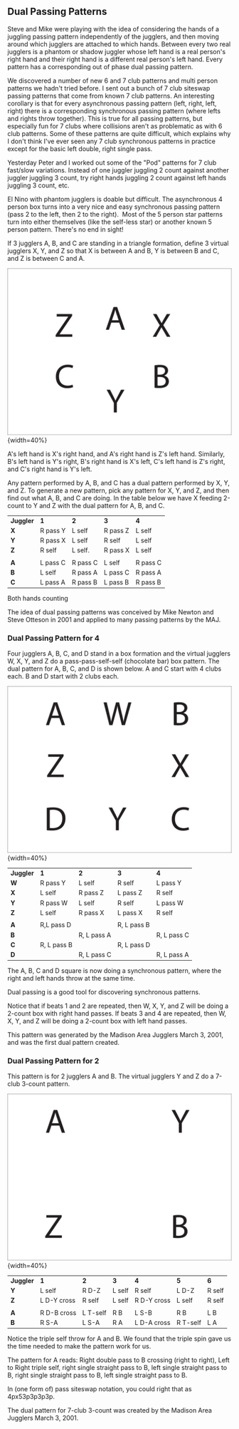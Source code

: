 ## Dual Passing Patterns

Steve and Mike were playing with the idea of considering the hands of a juggling passing pattern independently of the jugglers, and then moving around which jugglers are attached to which hands. Between every two real jugglers is a phantom or shadow juggler whose left hand is a real person's right hand and their right hand is a different real person's left hand. Every pattern has a corresponding out of phase dual passing pattern.

We discovered a number of new 6 and 7 club patterns and multi person patterns we hadn't tried before. I sent out a bunch of 7 club siteswap passing patterns that come from known 7 club patterns. An interesting corollary is that for every asynchronous passing pattern (left, right, left, right) there is a corresponding synchronous passing pattern (where lefts and rights throw together). This is true for all passing patterns, but especially fun for 7 clubs where collisions aren't as problematic as with 6 club patterns. Some of these patterns are quite difficult, which explains why I don't think I've ever seen any 7 club synchronous patterns in practice except for the basic left double, right single pass.

Yesterday Peter and I worked out some of the "Pod" patterns for 7 club fast/slow variations. Instead of one juggler juggling 2 count against another juggler juggling 3 count, try right hands juggling 2 count against left hands juggling 3 count, etc.

El Nino with phantom jugglers is doable but difficult. The asynchronous 4 person box turns into a very nice and easy synchronous passing pattern (pass 2 to the left, then 2 to the right).  Most of the 5 person star patterns turn into either themselves (like the self-less star) or another known 5 person pattern. There's no end in sight!

If 3 jugglers A, B, and C are standing in a triangle formation, define 3 virtual jugglers X, Y, and Z so that X is between A and B, Y is between B and C, and Z is between C and A.

![](./media/image120.jpeg){width=40%}

A's left hand is X's right hand, and A's right hand is Z's left hand. Similarly, B's left hand is Y's right, B's right hand is X's left, C's left hand is Z's right, and C's right hand is Y's left.

Any pattern performed by A, B, and C has a dual pattern performed by X, Y, and Z. To generate a new pattern, pick any pattern for X, Y, and Z, and then find out what A, B, and C are doing. In the table below we have X feeding 2-count to Y and Z with the dual pattern for A, B, and C.

|             |          |          |          |          |
|-------------|----------|----------|----------|----------|
| **Juggler** | **1**    | **2**    | **3**    | **4**    |
| **X**       | R pass Y | L self   | R pass Z | L self   |
| **Y**       | R pass X | L self   | R self   | L self   |
| **Z**       | R self   | L self.  | R pass X | L self   |
|             |          |          |          |          |
| **A**       | L pass C | R pass C | L self   | R pass C |
| **B**       | L self   | R pass A | L pass C | R pass A |
| **C**       | L pass A | R pass B | L pass B | R pass B |

Both hands counting

The idea of dual passing patterns was conceived by Mike Newton and Steve Otteson in 2001 and applied to many passing patterns by the MAJ.

### Dual Passing Pattern for 4

Four jugglers A, B, C, and D stand in a box formation and the virtual jugglers W, X, Y, and Z do a pass-pass-self-self (chocolate bar) box pattern. The dual pattern for A, B, C, and D is shown below. A and C start with 4 clubs each. B and D start with 2 clubs each.

![](./media/image121.jpeg){width=40%}

|             |             |             |             |             |
|-------------|-------------|-------------|-------------|-------------|
| **Juggler** | **1**       | **2**       | **3**       | **4**       |
| **W**       | R pass Y    | L self      | R self      | L pass Y    |
| **X**       | L self      | R pass Z    | L pass Z    | R self      |
| **Y**       | R pass W    | L self      | R self      | L pass W    |
| **Z**       | L self      | R pass X    | L pass X    | R self      |
|             |             |             |             |             |
| **A**       | R,L pass D  |             | R, L pass B |             |
| **B**       |             | R, L pass A |             | R, L pass C |
| **C**       | R, L pass B |             | R, L pass D |             |
| **D**       |             | R, L pass C |             | R, L pass A |

The A, B, C and D square is now doing a synchronous pattern, where the right and left hands throw at the same time.

Dual passing is a good tool for discovering synchronous patterns.

Notice that if beats 1 and 2 are repeated, then W, X, Y, and Z will be doing a 2-count box with right hand passes. If beats 3 and 4 are repeated, then W, X, Y, and Z will be doing a 2-count box with left hand passes.

This pattern was generated by the Madison Area Jugglers March 3, 2001, and was the first dual pattern created.

### Dual Passing Pattern for 2

This pattern is for 2 jugglers A and B. The virtual jugglers Y and Z do a 7-club 3-count pattern.

![](./media/image122.jpeg){width=40%}

|             |             |          |        |             |          |        |
|-------------|-------------|----------|--------|-------------|----------|--------|
| **Juggler** | **1**       | **2**    | **3**  | **4**       | **5**    | **6**  |
| **Y**       | L self      | R D-Z    | L self | R self      | L D-Z    | R self |
| **Z**       | L D-Y cross | R self   | L self | R D-Y cross | L self   | R self |
|             |             |          |        |             |          |        |
| **A**       | R D-B cross | L T-self | R B    | L S-B       | R B      | L B    |
| **B**       | R S-A       | L S-A    | R A    | L D-A cross | R T-self | L A    |

Notice the triple self throw for A and B. We found that the triple spin gave us the time needed to make the pattern work for us.

The pattern for A reads: Right double pass to B crossing (right to right), Left to Right triple self, right single straight pass to B, left single straight pass to B, right single straight pass to B, left single straight pass to B.

In (one form of) pass siteswap notation, you could right that as 4px53p3p3p3p.

The dual pattern for 7-club 3-count was created by the Madison Area Jugglers March 3, 2001.
